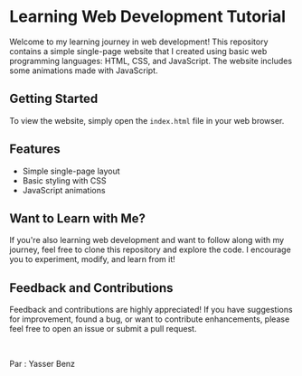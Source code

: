 <h1>Learning Web Development Tutorial</h1>

   <p>Welcome to my learning journey in web development! This repository contains a simple single-page website that I created using basic web programming languages: HTML, CSS, and JavaScript. The website includes some animations made with JavaScript.</p>

 <h2>Getting Started</h2>

   <p>To view the website, simply open the <code>index.html</code> file in your web browser.</p>

 <h2>Features</h2>

  <ul>
        <li>Simple single-page layout</li>
        <li>Basic styling with CSS</li>
        <li>JavaScript animations</li>
  </ul>

 <h2>Want to Learn with Me?</h2>

  <p>If you're also learning web development and want to follow along with my journey, feel free to clone this repository and explore the code. I encourage you to experiment, modify, and learn from it!</p>

  <h2>Feedback and Contributions</h2>

  <p>Feedback and contributions are highly appreciated! If you have suggestions for improvement, found a bug, or want to contribute enhancements, please feel free to open an issue or submit a pull request.</p>
  <br>
  <p>Par : Yasser Benz </p>
<br>
